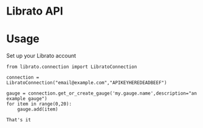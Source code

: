 Librato API
===========

Usage
=====

Set up your Librato account

    from librato.connection import LibratoConnection

    connection = LibratoConnection("email@example.com","APIKEYHEREDEADBEEF")

	gauge = connection.get_or_create_gauge('my.gauge.name',description="an example gauge")
	for item in range(0,20):
	    gauge.add(item)
	
	That's it